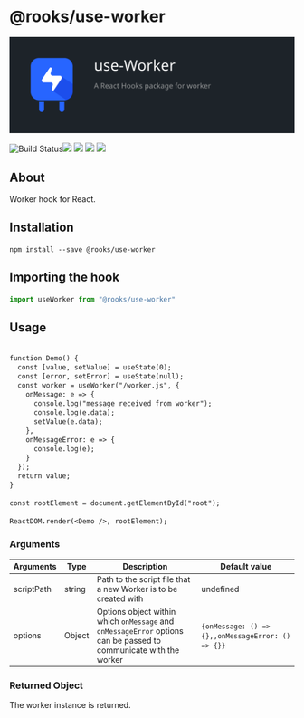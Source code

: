 # @rooks/use-worker
![TitleCard](/packages/worker/title-card.svg)

![Build Status](https://github.com/imbhargav5/rooks/workflows/Node%20CI/badge.svg)![](https://img.shields.io/npm/v/@rooks/use-worker/latest.svg) ![](https://img.shields.io/npm/l/@rooks/use-worker.svg) ![](https://img.shields.io/npm/dt/@rooks/use-worker.svg) ![](https://img.shields.io/david/imbhargav5/rooks.svg?path=packages%2Fworker)




## About 
Worker hook for React.
<br/>

## Installation

```
npm install --save @rooks/use-worker
```

## Importing the hook

```javascript
import useWorker from "@rooks/use-worker"
```

## Usage
```react

function Demo() {
  const [value, setValue] = useState(0);
  const [error, setError] = useState(null);
  const worker = useWorker("/worker.js", {
    onMessage: e => {
      console.log("message received from worker");
      console.log(e.data);
      setValue(e.data);
    },
    onMessageError: e => {
      console.log(e);
    }
  });
  return value;
}

const rootElement = document.getElementById("root");

ReactDOM.render(<Demo />, rootElement);
```

### Arguments

| Arguments  | Type   | Description                                                                                                       | Default value                                     |
| ---------- | ------ | ----------------------------------------------------------------------------------------------------------------- | ------------------------------------------------- |
| scriptPath | string | Path to the script file that a new Worker is to be created with                                                   | undefined                                         |
| options    | Object | Options object within which `onMessage` and `onMessageError` options can be passed to communicate with the worker | `{onMessage: () => {},,onMessageError: () => {}}` |

### Returned Object

The worker instance is returned.

